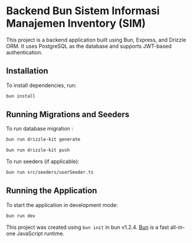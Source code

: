 # Backend Bun Sistem Informasi Manajemen Inventory (SIM)

This project is a backend application built using Bun, Express, and Drizzle ORM. It uses PostgreSQL as the database and supports JWT-based authentication.

## Installation

To install dependencies, run:

```bash
bun install
```

## Running Migrations and Seeders

To run database migration :

```bash
bun run drizzle-kit generate
```

```bash
bun run drizzle-kit push
```

To run seeders (if applicable):

```bash
bun run src/seeders/userSeeder.ts
```

## Running the Application

To start the application in development mode:

```bash
bun run dev
```

This project was created using `bun init` in bun v1.2.4. [Bun](https://bun.sh) is a fast all-in-one JavaScript runtime.
